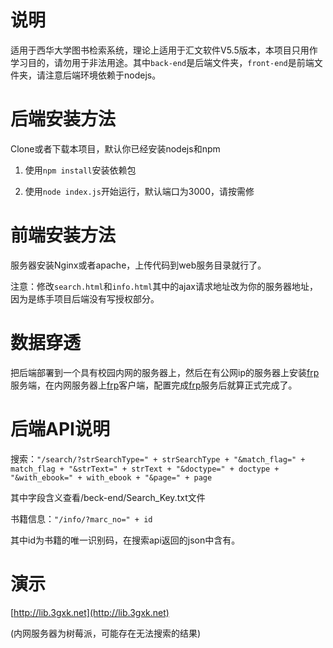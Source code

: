 # 说明

适用于西华大学图书检索系统，理论上适用于汇文软件V5.5版本，本项目只用作学习目的，请勿用于非法用途。其中`back-end`是后端文件夹，`front-end`是前端文件夹，请注意后端环境依赖于nodejs。

# 后端安装方法

Clone或者下载本项目，默认你已经安装nodejs和npm

1. 使用`npm install`安装依赖包

2. 使用`node index.js`开始运行，默认端口为3000，请按需修

# 前端安装方法

服务器安装Nginx或者apache，上传代码到web服务目录就行了。

注意：修改`search.html`和`info.html`其中的ajax请求地址改为你的服务器地址，因为是练手项目后端没有写授权部分。

# 数据穿透

把后端部署到一个具有校园内网的服务器上，然后在有公网ip的服务器上安装[frp](https://github.com/fatedier/frp)服务端，在内网服务器上[frp](https://github.com/fatedier/frp)客户端，配置完成[frp](https://github.com/fatedier/frp)服务后就算正式完成了。

# 后端API说明

搜索：`"/search/?strSearchType=" + strSearchType + "&match_flag=" + match_flag + "&strText=" + strText + "&doctype=" + doctype + "&with_ebook=" + with_ebook + "&page=" + page`

其中字段含义查看/beck-end/Search_Key.txt文件

书籍信息：`"/info/?marc_no=" + id`

其中id为书籍的唯一识别码，在搜索api返回的json中含有。

# 演示

[http://lib.3gxk.net](http://lib.3gxk.net)

(内网服务器为树莓派，可能存在无法搜索的结果)